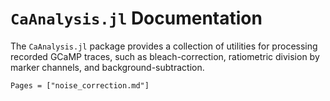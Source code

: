 # `CaAnalysis.jl` Documentation

The `CaAnalysis.jl` package provides a collection of utilities for processing recorded GCaMP traces, such as bleach-correction, ratiometric division by marker channels, and background-subtraction.

```@contents
Pages = ["noise_correction.md"]
```
